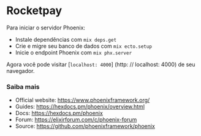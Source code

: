 # Rocketpay

Para iniciar o servidor Phoenix:

- Instale dependências com `mix deps.get`
- Crie e migre seu banco de dados com `mix ecto.setup`
- Inicie o endpoint Phoenix com `mix phx.server`

Agora você pode visitar [`localhost: 4000`] (http: // localhost: 4000) de seu navegador.

<!-- Pronto para entrar em produção? Por favor verifique nossos guias de implantação
(https://hexdocs.pm/phoenix/deployment.html). -->

### Saiba mais

- Official website: https://www.phoenixframework.org/
- Guides: https://hexdocs.pm/phoenix/overview.html
- Docs: https://hexdocs.pm/phoenix
- Forum: https://elixirforum.com/c/phoenix-forum
- Source: https://github.com/phoenixframework/phoenix

